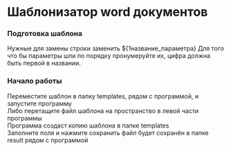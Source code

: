 # Шаблонизатор word документов  
### Подготовка шаблона  
Нужные для замены строки заменить ${1название_параметра}
Для того что бы параметры шли по порядку пронумеруйте их, цифра должна быть первой в названии.
### Начало работы
Переместите шаблон в папку templates, рядом с программой, и запустите программу  
Либо перетащите файл шаблона на пространство в левой части программы  
Программа создаст копию шаблона в папке templates  
Заполните поля и нажмите сохранить файл будет сохранён в папке result рядом с программой

